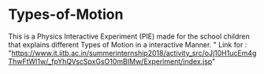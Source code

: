# Types-of-Motion
This is a Physics Interactive Experiment (PIE) made for the school children that explains different Types of Motion in a interactive Manner.
"
Link for : "https://www.it.iitb.ac.in/summerinternship2018/activity_src/oJj10H1ucEm4gThwFtWI1w/_fpYhQVscSpxGsO10mBIMw/Experiment/index.jsp"
